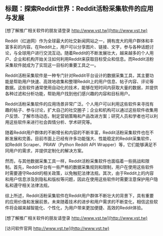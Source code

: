 ## **标题：探索Reddit世界：Reddit活粉采集软件的应用与发展**

[想了解推广相关软件的朋友请登录 http://www.vst.tw](http://www.vst.tw)

Reddit（红迪网）作为全球最大的社交新闻网站之一，拥有庞大的用户群体和丰富多彩的内容。在Reddit上，用户可以分享图片、链接、文字，参与各种话题讨论，与全球用户进行交流互动。随着Reddit的不断发展壮大，越来越多的个人用户、企业和机构开始关注如何利用Reddit来获取目标受众和信息。而Reddit活粉采集软件就成为了实现这一目标的重要工具之一。

Reddit活粉采集软件是一种专门针对Reddit平台设计的数据采集工具，其主要功能是帮助用户快速、高效地收集和整理Reddit上的用户信息、帖子内容、评论等数据。这些软件通常使用自动化的技术，能够在短时间内获取大量的数据，并提供各种过滤和分析功能，帮助用户找到他们感兴趣的内容和目标用户。

Reddit活粉采集软件的应用场景非常广泛。个人用户可以利用这些软件来寻找有趣的帖子、参与讨论，扩大自己的社交圈子；企业和机构可以通过这些软件收集用户反馈、了解市场动态，制定营销策略和产品改进方案；研究人员和学者也可以利用这些软件来进行社会舆情分析、学术研究等。

随着Reddit用户群体的不断增长和内容的不断丰富，Reddit活粉采集软件也在不断发展和完善。目前市面上已经有许多功能强大、性能稳定的Reddit采集软件，如Reddit Scraper、PRAW（Python Reddit API Wrapper）等，它们能够满足不同用户的需求，并提供定制化的解决方案。

然而，与其他数据采集工具一样，Reddit活粉采集软件也面临着一些挑战和限制。首先，Reddit平台有一些严格的数据采集规则和限制，用户在使用这些软件时需要遵守Reddit的相关政策，以免触犯法律法规。其次，由于Reddit上的内容和用户信息涉及到隐私和版权等问题，因此在使用这些软件时需要注意保护用户隐私和遵守相关法律法规。

综上所述，Reddit活粉采集软件在Reddit用户群体不断壮大的背景下，具有重要的应用价值和发展前景。未来随着技术的进步和用户需求的不断变化，相信这些软件将会越来越智能化、个性化，为用户带来更加便捷、高效的Reddit体验。

[想了解推广相关软件的朋友请登录 http://www.vst.tw](http://www.vst.tw)


[访问软件官网 http://www.vst.tw](http://www.vst.tw)
